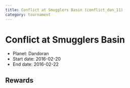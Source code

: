 ```yaml
---
title: Conflict at Smugglers Basin (conflict_dan_11)
category: tournament
---
```

# Conflict at Smugglers Basin

  * Planet: Dandoran
  * Start date: 2016-02-20
  * End date: 2016-02-22

## Rewards

